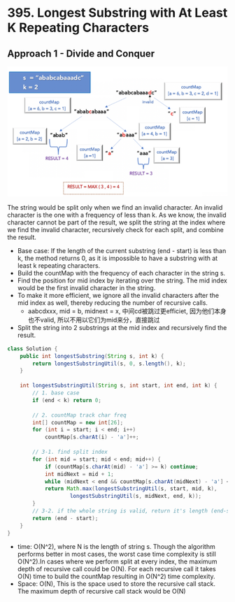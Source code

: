 # 395. Longest Substring with At Least K Repeating Characters

## Approach 1 - Divide and Conquer

![alt text](image-12.png)

The string would be split only when we find an invalid character. An invalid character is the one with a frequency of less than k. As we know, the invalid character cannot be part of the result, we split the string at the index where we find the invalid character, recursively check for each split, and combine the result.
- Base case: If the length of the current substring (end - start) is less than k, the method returns 0, as it is impossible to have a substring with at least k repeating characters.
- Build the countMap with the frequency of each character in the string s.
- Find the position for mid index by iterating over the string. The mid index would be the first invalid character in the string.
- To make it more efficient, we ignore all the invalid characters after the mid index as well, thereby reducing the number of recursive calls.
    - aabcdxxx, mid = b, midnext = x, 中间cd被跳过更efficiet, 因为他们本身也不valid, 所以不用以它们为mid来分，直接跳过
- Split the string into 2 substrings at the mid index and recursively find the result.

```java
class Solution {
    public int longestSubstring(String s, int k) {
        return longestSubstringUtil(s, 0, s.length(), k);
    }

    int longestSubstringUtil(String s, int start, int end, int k) {
        // 1. base case
        if (end < k) return 0;
        
        // 2. countMap track char freq
        int[] countMap = new int[26];
        for (int i = start; i < end; i++)
            countMap[s.charAt(i) - 'a']++;
        
        // 3-1. find split index 
        for (int mid = start; mid < end; mid++) {
            if (countMap[s.charAt(mid) - 'a'] >= k) continue;
            int midNext = mid + 1;
            while (midNext < end && countMap[s.charAt(midNext) - 'a'] < k) midNext++;
            return Math.max(longestSubstringUtil(s, start, mid, k),
                    longestSubstringUtil(s, midNext, end, k));
        }
        // 3-2. if the whole string is valid, return it's length (end-start)
        return (end - start);
    }
}
```
- time: O(N^2), where N is the length of string s. Though the algorithm performs better in most cases, the worst case time complexity is still O(N^2).In cases where we perform split at every index, the maximum depth of recursive call could be O(N). For each recursive call it takes O(N) time to build the countMap resulting in O(N^2) time complexity.
- Space: O(N), This is the space used to store the recursive call stack. The maximum depth of recursive call stack would be O(N)
